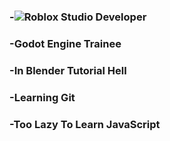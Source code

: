 <h3>-<img src="https://github.com/user-attachments/assets/93a7ed86-71d2-4191-80a4-b168187fc30e" width="px">Roblox Studio Developer</h3>
<h3>-Godot Engine Trainee</h3>
<h3>-In Blender Tutorial Hell</h3>
<h3>-Learning Git</h3>
<h3>-Too Lazy To Learn JavaScript</h3>

